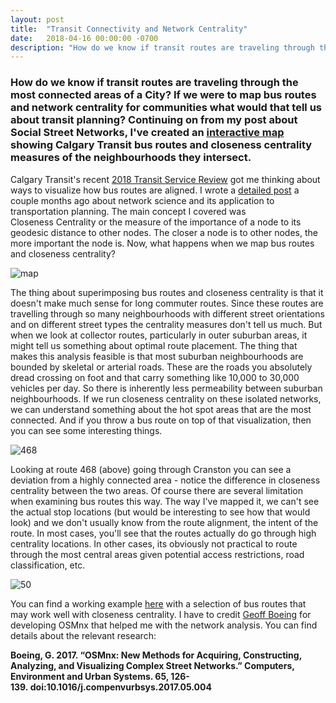 ```yaml
---
layout: post
title:  "Transit Connectivity and Network Centrality"
date:   2018-04-16 00:00:00 -0700
description: "How do we know if transit routes are traveling through the most connected areas of a City? If we were to map bus routes and network centrality for communities what would that tell us about transit planning? Continuing on from my post about Social Street Networks, I've created an interactive map showing Calgary Transit bus routes and closeness centrality measures of the neighbourhoods they intersect"
---
```

### How do we know if transit routes are traveling through the most connected areas of a City? If we were to map bus routes and network centrality for communities what would that tell us about transit planning? Continuing on from my post about Social Street Networks, I've created an [interactive map](https://smohiudd.github.io/bus-route-closeness/) showing Calgary Transit bus routes and closeness centrality measures of the neighbourhoods they intersect.

Calgary Transit's recent [2018 Transit Service Review](https://engage.calgary.ca/BusReview) got me thinking about ways to visualize how bus routes are aligned. I wrote a [detailed post](https://nodalscapes.wordpress.com/2018/02/19/social-street-networks/) a couple months ago about network science and its application to transportation planning. The main concept I covered was Closeness Centrality or the measure of the importance of a node to its geodesic distance to other nodes. The closer a node is to other nodes, the more important the node is. Now, what happens when we map bus routes and closeness centrality?

![map](https://s3-us-west-2.amazonaws.com/smohiudd.github.co/transit-connectivity/screenshot.png)

The thing about superimposing bus routes and closeness centrality is that it doesn't make much sense for long commuter routes. Since these routes are travelling through so many neighbourhoods with different street orientations and on different street types the centrality measures don't tell us much. But when we look at collector routes, particularly in outer suburban areas, it might tell us something about optimal route placement. The thing that makes this analysis feasible is that most suburban neighbourhoods are bounded by skeletal or arterial roads. These are the roads you absolutely dread crossing on foot and that carry something like 10,000 to 30,000 vehicles per day. So there is inherently less permeability between suburban neighbourhoods. If we run closeness centrality on these isolated networks, we can understand something about the hot spot areas that are the most connected. And if you throw a bus route on top of that visualization, then you can see some interesting things.

![468](https://s3-us-west-2.amazonaws.com/smohiudd.github.co/transit-connectivity/468.png)

Looking at route 468 (above) going through Cranston you can see a deviation from a highly connected area - notice the difference in closeness centrality between the two areas. Of course there are several limitation when examining bus routes this way. The way I've mapped it, we can't see the actual stop locations (but would be interesting to see how that would look) and we don't usually know from the route alignment, the intent of the route. In most cases, you'll see that the routes actually do go through high centrality locations. In other cases, its obviously not practical to route through the most central areas given potential access restrictions, road classification, etc.

![50](https://s3-us-west-2.amazonaws.com/smohiudd.github.co/transit-connectivity/route50.png)

You can find a working example [here](https://smohiudd.github.io/bus-route-closeness/) with a selection of bus routes that may work well with closeness centrality. I have to credit [Geoff Boeing](http://geoffboeing.com/publications/osmnx-complex-street-networks/) for developing OSMnx that helped me with the network analysis. You can find details about the relevant research:

**Boeing, G. 2017. “OSMnx: New Methods for Acquiring, Constructing, Analyzing, and Visualizing Complex Street Networks.” Computers, Environment and Urban Systems. 65, 126-139. doi:10.1016/j.compenvurbsys.2017.05.004**
